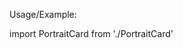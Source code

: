 Usage/Example:

import PortraitCard from './PortraitCard'

 <ThemeProvider theme={defaultTheme}>
    <div>
      <PortraitCard name="Daniel Dowd" position="CTO" photo={photo} />
    </div>
  </ThemeProvider>
